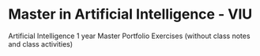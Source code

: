 # Master in Artificial Intelligence - VIU
Artificial Intelligence 1 year Master Portfolio Exercises (without class notes and class activities)
